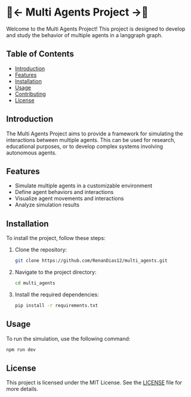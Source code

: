 # 🤖<- Multi Agents Project ->🤖

Welcome to the Multi Agents Project! This project is designed to develop and study the behavior of multiple agents in a langgraph graph.

## Table of Contents

- [Introduction](#introduction)
- [Features](#features)
- [Installation](#installation)
- [Usage](#usage)
- [Contributing](#contributing)
- [License](#license)

## Introduction

The Multi Agents Project aims to provide a framework for simulating the interactions between multiple agents. This can be used for research, educational purposes, or to develop complex systems involving autonomous agents.

## Features

- Simulate multiple agents in a customizable environment
- Define agent behaviors and interactions
- Visualize agent movements and interactions
- Analyze simulation results

## Installation

To install the project, follow these steps:

1. Clone the repository:
    ```bash
    git clone https://github.com/RenanDias12/multi_agents.git
    ```
2. Navigate to the project directory:
    ```bash
    cd multi_agents
    ```
3. Install the required dependencies:
    ```bash
    pip install -r requirements.txt
    ```

## Usage

To run the simulation, use the following command:
```bash
npm run dev
```

## License

This project is licensed under the MIT License. See the [LICENSE](LICENSE) file for more details.
